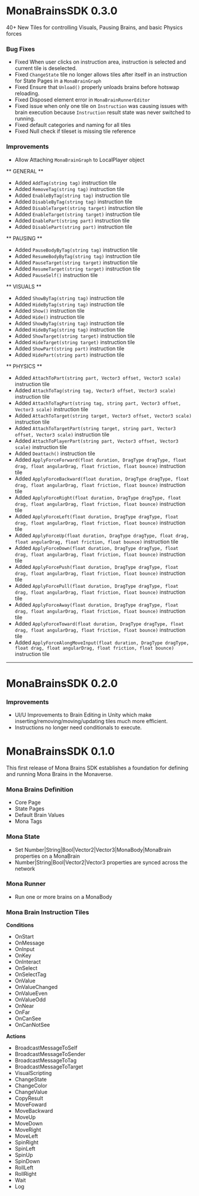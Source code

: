# MonaBrainsSDK 0.3.0

40+ New Tiles for controlling Visuals, Pausing Brains, and basic Physics forces

### Bug Fixes
- Fixed When user clicks on instruction area, instruction is selected and current tile is deselected.
- Fixed `ChangeState` tile no longer allows tiles after itself in an instruction for State Pages in a `MonaBrainGraph`
- Fixed Ensure that `Unload()` properly unloads brains before hotswap reloading.
- Fixed Disposed element error in `MonaBrainRunnerEditor`
- Fixed issue when only one tile on `Instruction` was causing issues with brain execution because `Instruction` result state was never switched to running.
- Fixed default categories and naming for all tiles
- Fixed Null check if tileset is missing tile reference

### Improvements
- Allow Attaching `MonaBrainGraph` to LocalPlayer object

** GENERAL **
- Added `AddTag(string tag)` instruction tile
- Added `RemoveTag(string tag)` instruction tile
- Added `EnableByTag(string tag)` instruction tile
- Added `DisableByTag(string tag)` instruction tile
- Added `DisableTarget(string target)` instruction tile
- Added `EnableTarget(string target)` instruction tile
- Added `EnablePart(string part)` instruction tile
- Added `DisablePart(string part)` instruction tile

** PAUSING ** 
- Added `PauseBodyByTag(string tag)` instruction tile
- Added `ResumeBodyByTag(string tag)` instruction tile
- Added `PauseTarget(string target)` instruction tile
- Added `ResumeTarget(string target)` instruction tile
- Added `PauseSelf()` instruction tile

** VISUALS ** 
- Added `ShowByTag(string tag)` instruction tile
- Added `HideByTag(string tag)` instruction tile
- Added `Show()` instruction tile
- Added `Hide()` instruction tile
- Added `ShowByTag(string tag)` instruction tile
- Added `HideByTag(string tag)` instruction tile
- Added `ShowTarget(string target)` instruction tile
- Added `HideTarget(string target)` instruction tile
- Added `ShowPart(string part)` instruction tile
- Added `HidePart(string part)` instruction tile

** PHYSICS **
- Added `AttachToPart(string part, Vector3 offset, Vector3 scale)` instruction tile
- Added `AttachToTag(string tag, Vector3 offset, Vector3 scale)` instruction tile
- Added `AttachToTagPart(string tag, string part, Vector3 offset, Vector3 scale)` instruction tile
- Added `AttachToTarget(string target, Vector3 offset, Vector3 scale)` instruction tile
- Added `AttachToTargetPart(string target, string part, Vector3 offset, Vector3 scale)` instruction tile
- Added `AttachToPlayerPart(string part, Vector3 offset, Vector3 scale)` instruction tile
- Added `Deattach()` instruction tile
- Added `ApplyForceForward(float duration, DragType dragType, float drag, float angularDrag, float friction, float bounce)` instruction tile
- Added `ApplyForceBackward(float duration, DragType dragType, float drag, float angularDrag, float friction, float bounce)` instruction tile
- Added `ApplyForceRight(float duration, DragType dragType, float drag, float angularDrag, float friction, float bounce)` instruction tile
- Added `ApplyForceLeft(float duration, DragType dragType, float drag, float angularDrag, float friction, float bounce)` instruction tile
- Added `ApplyForceUp(float duration, DragType dragType, float drag, float angularDrag, float friction, float bounce)` instruction tile
- Added `ApplyForceDown(float duration, DragType dragType, float drag, float angularDrag, float friction, float bounce)` instruction tile
- Added `ApplyForcePush(float duration, DragType dragType, float drag, float angularDrag, float friction, float bounce)` instruction tile
- Added `ApplyForcePull(float duration, DragType dragType, float drag, float angularDrag, float friction, float bounce)` instruction tile
- Added `ApplyForceAway(float duration, DragType dragType, float drag, float angularDrag, float friction, float bounce)` instruction tile
- Added `ApplyForceToward(float duration, DragType dragType, float drag, float angularDrag, float friction, float bounce)` instruction tile
- Added `ApplyForceAlongMoveInput(float duration, DragType dragType, float drag, float angularDrag, float friction, float bounce)` instruction tile


---

# MonaBrainsSDK 0.2.0

### Improvements
 - UI/U Improvements to Brain Editing in Unity which make inserting/removing/moving/updating tiles much more efficient.
 - Instructions no longer need conditionals to execute.

# MonaBrainsSDK 0.1.0

This first release of Mona Brains SDK establishes a foundation for defining and running Mona Brains in the Monaverse.

### Mona Brains Definition
- Core Page
- State Pages
- Default Brain Values
- Mona Tags

### Mona State
- Set Number|String|Bool|Vector2|Vector3|MonaBody|MonaBrain properties on a MonaBrain
- Number|String|Bool|Vector2|Vector3 properties are synced across the network

### Mona Runner
- Run one or more brains on a MonaBody

### Mona Brain Instruction Tiles

**Conditions**
- OnStart
- OnMessage
- OnInput
- OnKey
- OnInteract
- OnSelect
- OnSelectTag
- OnValue
- OnValueChanged
- OnValueEven
- OnValueOdd
- OnNear
- OnFar
- OnCanSee
- OnCanNotSee

**Actions**
- BroadcastMessageToSelf
- BroadcastMessageToSender
- BroadcastMessageToTag
- BroadcastMessageToTarget
- VisualScripting
- ChangeState
- ChangeColor
- ChangeValue
- CopyResult
- MoveFoward
- MoveBackward
- MoveUp
- MoveDown
- MoveRight
- MoveLeft
- SpinRight
- SpinLeft
- SpinUp
- SpinDown
- RollLeft
- RollRight
- Wait
- Log